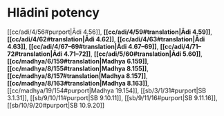 # Hlādinī potency

[[cc/adi/4/56#purport|Ādi 4.56]], **[[cc/adi/4/59#translation|Ādi 4.59]]**, **[[cc/adi/4/62#translation|Ādi 4.62]]**, **[[cc/adi/4/63#translation|Ādi 4.63]]**, **[[cc/adi/4/67–69#translation|Ādi 4.67–69]]**, **[[cc/adi/4/71–72#translation|Ādi 4.71–72]]**, **[[cc/adi/5/60#translation|Ādi 5.60]]**, **[[cc/madhya/6/159#translation|Madhya 6.159]]**, **[[cc/madhya/8/155#translation|Madhya 8.155]]**, **[[cc/madhya/8/157#translation|Madhya 8.157]]**, **[[cc/madhya/8/163#translation|Madhya 8.163]]**, [[cc/madhya/19/154#purport|Madhya 19.154]], [[sb/3/1/31#purport|SB 3.1.31]], [[sb/9/10/11#purport|SB 9.10.11]], [[sb/9/11/16#purport|SB 9.11.16]], [[sb/10/9/20#purport|SB 10.9.20]]

